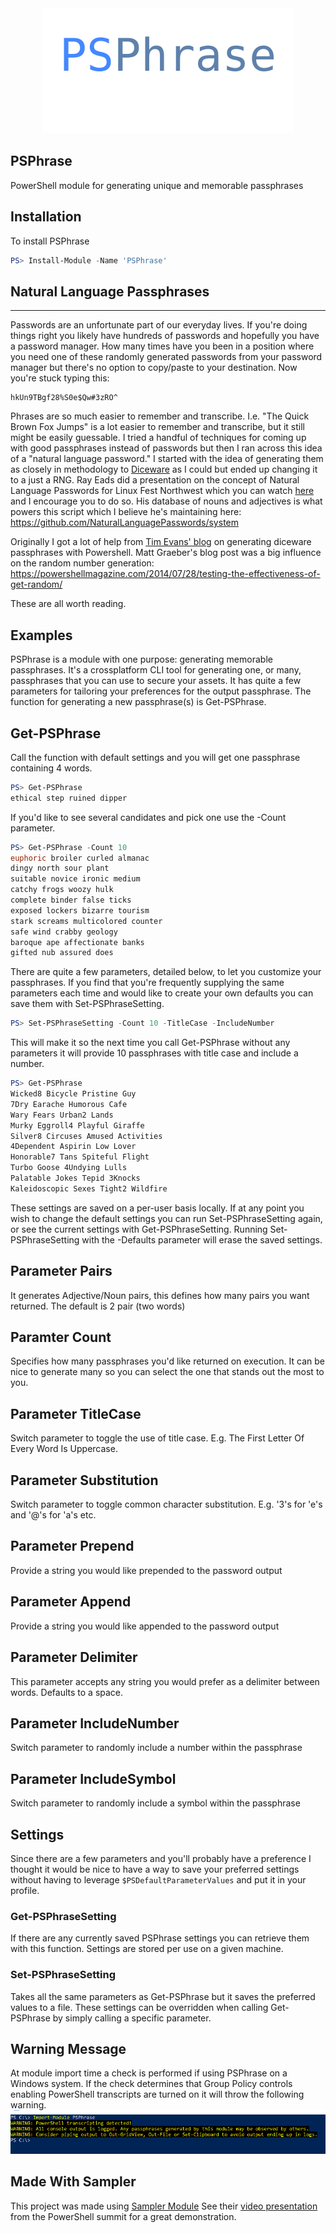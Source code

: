 <div align='center'>
<img src='Assets/PSPhrase.svg' />
</div>

## PSPhrase

PowerShell module for generating unique and memorable passphrases
## Installation
To install PSPhrase
```Powershell
PS> Install-Module -Name 'PSPhrase'

```

## Natural Language Passphrases
---
Passwords are an unfortunate part of our everyday lives. If you're doing things right you likely have hundreds of passwords and hopefully you have a password manager.  How many times have you been in a position where you need one of these randomly generated passwords from your password manager but there's no option to copy/paste to your destination. Now you're stuck typing this:
```
hkUn9TBgf28%S0e$Qw#3zRO^
```
Phrases are so much easier to remember and transcribe. I.e. "The Quick Brown Fox Jumps" is a lot easier to remember and transcribe, but it still might be easily guessable.  I tried a handful of techniques for coming up with good passphrases instead of passwords but then I ran across this idea of a "natural language password." I started with the idea of generating them as closely in methodology to [Diceware](https://theworld.com/~reinhold/diceware.html) as I could but ended up changing it to a just a RNG. Ray Eads did a presentation on the concept of Natural Language Passwords for Linux Fest Northwest which you can watch [here](https://youtu.be/QW4tSTiDCT8) and I encourage you to do so. His database of nouns and adjectives is what powers this script which I believe he's maintaining here: <https://github.com/NaturalLanguagePasswords/system>

Originally I got a lot of help from [Tim Evans' blog](https://www.timmevans.net/blog/generating-diceware-passphrases-with-powershell/) on generating diceware passphrases with Powershell. Matt Graeber's blog post was a big influence on the random number generation: <https://powershellmagazine.com/2014/07/28/testing-the-effectiveness-of-get-random/>

These are all worth reading.
## Examples
PSPhrase is a module with one purpose: generating memorable passphrases. It's a crossplatform CLI tool for generating one, or many, passphrases that you can use to secure your assets.
It has quite a few parameters for tailoring your preferences for the output passphrase.
The function for generating a new passphrase(s) is Get-PSPhrase.
## Get-PSPhrase
Call the function with default settings and you will get one passphrase containing 4 words.
```Powershell
PS> Get-PSPhrase
ethical step ruined dipper

```
If you'd like to see several candidates and pick one use the -Count parameter.
```Powershell
PS> Get-PSPhrase -Count 10
euphoric broiler curled almanac
dingy north sour plant
suitable novice ironic medium
catchy frogs woozy hulk
complete binder false ticks
exposed lockers bizarre tourism
stark screams multicolored counter
safe wind crabby geology
baroque ape affectionate banks
gifted nub assured does

```
There are quite a few parameters, detailed below, to let you customize your passphrases.  If you find that you're frequently supplying the same parameters each time and would like to create your own defaults you can save them with Set-PSPhraseSetting.
```Powershell
PS> Set-PSPhraseSetting -Count 10 -TitleCase -IncludeNumber

```
This will make it so the next time you call Get-PSPhrase without any parameters it will provide 10 passphrases with title case and include a number.
```Powershell
PS> Get-PSPhrase
Wicked8 Bicycle Pristine Guy
7Dry Earache Humorous Cafe
Wary Fears Urban2 Lands
Murky Eggroll4 Playful Giraffe
Silver8 Circuses Amused Activities
4Dependent Aspirin Low Lover
Honorable7 Tans Spiteful Flight
Turbo Goose 4Undying Lulls
Palatable Jokes Tepid 3Knocks
Kaleidoscopic Sexes Tight2 Wildfire

```
These settings are saved on a per-user basis locally.  If at any point you wish to change the default settings you can run Set-PSPhraseSetting again, or see the current settings with Get-PSPhraseSetting.  Running Set-PSPhraseSetting with the -Defaults parameter will erase the saved settings.
## Parameter Pairs
It generates Adjective/Noun pairs, this defines how many pairs you want returned. The default is 2 pair (two words)
## Paramter Count
Specifies how many passphrases you'd like returned on execution. It can be nice to generate many so you can select the one that stands out the most to you.
## Parameter TitleCase
Switch parameter to toggle the use of title case. E.g. The First Letter Of Every Word Is Uppercase.
## Parameter Substitution
Switch parameter to toggle common character substitution.  E.g. '3's for 'e's and '@'s for 'a's etc.
## Parameter Prepend
Provide a string you would like prepended to the password output
## Parameter Append
Provide a string you would like appended to the password output
## Parameter Delimiter
This parameter accepts any string you would prefer as a delimiter between words. Defaults to a space.
## Parameter IncludeNumber
Switch parameter to randomly include a number within the passphrase
## Parameter IncludeSymbol
Switch parameter to randomly include a symbol within the passphrase

## Settings
Since there are a few parameters and you'll probably have a preference I thought it would be nice to have a way to save your preferred settings without having to leverage `$PSDefaultParameterValues` and put it in your profile.
### Get-PSPhraseSetting
If there are any currently saved PSPhrase settings you can retrieve them with this function.  Settings are stored per use on a given machine.
### Set-PSPhraseSetting
Takes all the same parameters as Get-PSPhrase but it saves the preferred values to a file.  These settings can be overridden when calling Get-PSPhrase by simply calling a specific parameter.

## Warning Message
At module import time a check is performed if using PSPhrase on a Windows system.  If the check determines that Group Policy controls enabling PowerShell transcripts are turned on it will throw the following warning.
![Warning](./Assets/Warning_Example.png)

## Made With Sampler
This project was made using [Sampler Module](https://github.com/gaelcolas/Sampler)
See their [video presentation](https://youtu.be/tAUCWo88io4?si=jq0f7omwll1PtUsN) from the PowerShell summit for a great demonstration.